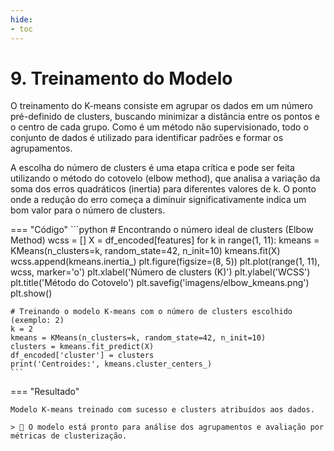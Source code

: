 ```yaml
---
hide:
- toc
---
```


# 9. Treinamento do Modelo


O treinamento do K-means consiste em agrupar os dados em um número pré-definido de clusters, buscando minimizar a distância entre os pontos e o centro de cada grupo. Como é um método não supervisionado, todo o conjunto de dados é utilizado para identificar padrões e formar os agrupamentos.

A escolha do número de clusters é uma etapa crítica e pode ser feita utilizando o método do cotovelo (elbow method), que analisa a variação da soma dos erros quadráticos (inertia) para diferentes valores de k. O ponto onde a redução do erro começa a diminuir significativamente indica um bom valor para o número de clusters.

=== "Código"
    ```python
    # Encontrando o número ideal de clusters (Elbow Method)
    wcss = []
    X = df_encoded[features]
    for k in range(1, 11):
        kmeans = KMeans(n_clusters=k, random_state=42, n_init=10)
        kmeans.fit(X)
        wcss.append(kmeans.inertia_)
    plt.figure(figsize=(8, 5))
    plt.plot(range(1, 11), wcss, marker='o')
    plt.xlabel('Número de clusters (K)')
    plt.ylabel('WCSS')
    plt.title('Método do Cotovelo')
    plt.savefig('imagens/elbow_kmeans.png')
    plt.show()

    # Treinando o modelo K-means com o número de clusters escolhido (exemplo: 2)
    k = 2
    kmeans = KMeans(n_clusters=k, random_state=42, n_init=10)
    clusters = kmeans.fit_predict(X)
    df_encoded['cluster'] = clusters
    print('Centroides:', kmeans.cluster_centers_)
    ```
=== "Resultado"

    Modelo K-means treinado com sucesso e clusters atribuídos aos dados.

    > 🤖 O modelo está pronto para análise dos agrupamentos e avaliação por métricas de clusterização.